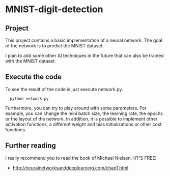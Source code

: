# MNIST-digit-detection

## Project
This project contains a basic implementation of a neural network. The goal of the network is to predict the MNIST dataset.

I plan to add some other AI techniques in the future that can also be trained with the MNIST dataset.

## Execute the code
To see the result of the code is just execute network.py.
```
  python network.py
```
Furthermore, you can try to play around with some parameters. For example, you can change the mini batch size, the learning rate, the epochs or the layout of the network.
In addition, it is possible to implement other activation functions, a different weight and bias initializations or other cost functions.

## Further reading
I really recommend you to read the book of Michael Nielsen. (IT'S FREE)
* http://neuralnetworksanddeeplearning.com/chap1.html
